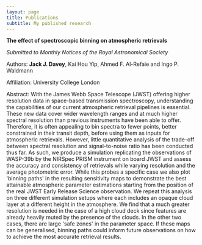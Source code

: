 ```yaml
---
layout: page
title: Publications
subtitle: My published research
---
```


**The effect of spectroscopic binning on atmospheric retrievals**

_Submitted to Monthly Notices of the Royal Astronomical Society_

Authors: **Jack J. Davey**, Kai Hou Yip, Ahmed F. Al-Refaie and Ingo P. Waldmann

Affiliation: University College London

Abstract: With the James Webb Space Telescope (JWST) offering higher resolution data in space-based transmission spectroscopy, understanding the capabilities of our current atmospheric retrieval pipelines is essential. These new data cover wider wavelength ranges and at much higher spectral resolution than previous instruments have been able to offer. Therefore, it is often appealing to bin spectra to fewer points, better constrained in their transit depth, before using them as inputs for atmospheric retrievals. However, little quantitative analysis of the trade-off between spectral resolution and signal-to-noise ratio has been conducted thus far. As such, we produce a simulation replicating the observations of WASP-39b by the NIRSpec PRISM instrument on board JWST and assess the accuracy and consistency of retrievals while varying resolution and the average photometric error. While this probes a specific case we also plot 'binning paths' in the resulting sensitivity maps to demonstrate the best attainable atmospheric parameter estimations starting from the position of the real JWST Early Release Science observation. We repeat this analysis on three different simulation setups where each includes an opaque cloud layer at a different height in the atmosphere. We find that a much greater resolution is needed in the case of a high cloud deck since features are already heavily muted by the presence of the clouds. In the other two cases, there are large 'safe zones' in the parameter space. If these maps can be generalised, binning paths could inform future observations on how to achieve the most accurate retrieval results.
